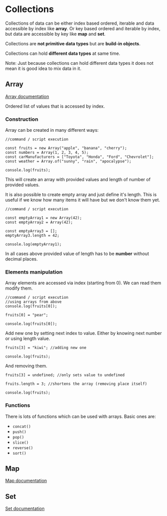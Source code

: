 # Collections

Collections of data can be either index based ordered, iterable and data accessible by index like **array**. Or key based ordered and iterable by index, but data are accessible by key like **map** and **set**.

Collections are **not primitive data types** but are **build-in objects**.

Collections can hold **different data types** at same time.

Note: Just because collections can hold different data types it does not mean it is good idea to mix data in it.

## Array

[Array documentation](https://developer.mozilla.org/en-US/docs/Web/JavaScript/Reference/Global_Objects/Array)

Ordered list of values that is accessed by index.

### Construction

Array can be created in many different ways:

    //command / script execution

    const fruits = new Array("apple", "banana", "cherry");
    const numbers = Array(1, 2, 3, 4, 5);
    const carManufacturers = ["Toyota", "Honda", "Ford", "Chevrolet"];
    const weather = Array.of("sunny", "rain", "apocalypse");

    console.log(fruits);

This will create an array with provided values and length of number of provided values.

It is also possible to create empty array and just define it's length. This is useful if we know how many items it will have but we don't know them yet.

    //command / script execution

    const emptyArray1 = new Array(42);
    const emptyArray2 = Array(42);

    const emptyArray3 = [];
    emptyArray3.length = 42;

    console.log(emptyArray1);

In all cases above provided value of length has to be **number** without decimal places.

### Elements manipulation

Array elements are accessed via index (starting from 0). We can read them modify them.

    //command / script execution
    //using arrays from above
    console.log(fruits[0]);

    fruits[0] = "pear";

    console.log(fruits[0]);

Add new one by setting next index to value. Either by knowing next number or using length value.

    fruits[3] = "kiwi"; //adding new one

    console.log(fruits);

And removing them.

    fruits[3] = undefined; //only sets value to undefined

    fruits.length = 3; //shortens the array (removing place itself)

    console.log(fruits);

### Functions

There is lots of functions which can be used with arrays. Basic ones are:

- `concat()`
- `push()`
- `pop()`
- `slice()`
- `reverse()`
- `sort()`

## Map

[Map documentation](https://developer.mozilla.org/en-US/docs/Web/JavaScript/Reference/Global_Objects/Map)

## Set

[Set documentation](https://developer.mozilla.org/en-US/docs/Web/JavaScript/Reference/Global_Objects/Set)
